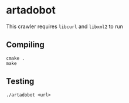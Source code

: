 # artadobot
This crawler requires `libcurl` and `libxml2` to run

## Compiling
```
cmake .
make
```

## Testing
```
./artadobot <url>
```